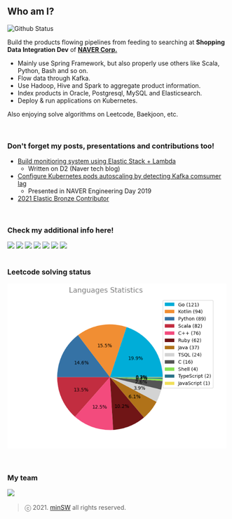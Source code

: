 ## Who am I?

![Github Status](https://github-readme-stats.vercel.app/api?username=occidere&count_private=true&show_icons=true&theme=react)

Build the products flowing pipelines from feeding to searching at **Shopping Data Integration Dev** of **[NAVER Corp.](https://www.navercorp.com/)** 
- Mainly use Spring Framework, but also properly use others like Scala, Python, Bash and so on.
- Flow data through Kafka.
- Use Hadoop, Hive and Spark to aggregate product information.
- Index products in Oracle, Postgresql, MySQL and Elasticsearch.
- Deploy & run applications on Kubernetes.

Also enjoying solve algorithms on Leetcode, Baekjoon, etc.

<br>

### Don't forget my posts, presentations and contributions too!
- [Build monitioring system using Elastic Stack + Lambda](https://d2.naver.com/helloworld/9878588)
    - Written on D2 (Naver tech blog)
- [Configure Kubernetes pods autoscaling by detecting Kafka comsumer lag](https://blog.naver.com/occidere/221758990374)
    - Presented in NAVER Engineering Day 2019
- [2021 Elastic Bronze Contributor](https://www.credential.net/557b8611-e161-4a5b-92bb-6b7ea5a0af7d#gs.tgcl3w)



<br>

### Check my additional info here!
<div align="left">
    <a target="_blank" href="https://www.acmicpc.net/user/occidere"><img src="https://postfiles.pstatic.net/MjAxOTEyMjRfMjA5/MDAxNTc3MTkyNTc5Mjkx.p_Tb59oUPn3vNNRJKnSZWPTkdxywV0MRotMO8ARxFm8g.4Asj8GBetDaak_IRqUuIZirj7I52VXmA6ppxj25RI80g.PNG.occidere/boj.png?type=w773" width="34"></a>
    <a target="_blank" href="https://github.com/occidere"><img src="https://postfiles.pstatic.net/MjAxOTEyMjRfMjA2/MDAxNTc3MTkyNjQxMTE2.gKbaF34cMk4H7gGeNL6OO6ARFXgrxra1iSvn3DRFzAMg.TWVLm42SKE4yDn_eMTaU9BGEnU2YSbEV0pf8bHM0UjEg.PNG.occidere/GitHub-Mark-120px-plus.png?type=w773" width="34"></a>
    <a target="_blank" href="https://leetcode.com/occidere/"><img src="https://postfiles.pstatic.net/MjAxOTEyMjRfMTk3/MDAxNTc3MTg4NDQzMTIy.n_jenY3BIC-He28ImL6vn8vg0z9UYs_BRkKKPHedfc8g.a4GQ31rz_ZGbJgDI54-dxdi4H4cB4Ce0XrK628CcM-og.PNG.occidere/SE-14b86d8e-1155-4ec3-8d67-546e1ebbe9d3.png?type=w773" width="34"></a>
    <a target="_blank" href="https://stackoverflow.com/users/7110084/occidere"><img src="https://postfiles.pstatic.net/MjAxOTEyMjRfMTk0/MDAxNTc3MTkyNjgwNDUx.qFUpU_hMNZlpNcwmIOY8elNvGXEAwDPzJvrdD-0aWOIg.U8ESjAzaZYJYJoLYGDbk8N6QEiZWeOEIbGoY4VJBzc4g.PNG.occidere/stackoverflow-512.png?type=w773" width="34"></a>
    <a target="_blank" href="https://www.linkedin.com/in/sungjun-lee/"><img src="https://postfiles.pstatic.net/MjAxOTEyMjRfODYg/MDAxNTc3MTkyMTc4OTc3.qeoVgMlHyM-yRMraNaqGOhVQPWcWF1mr6LqQA1sZSZgg.xUnzMz4CwlPz5RaCYklHc0qnfs94KIgbhRZe0h9tCZQg.JPEG.occidere/SE-28328066-440e-4064-b86f-9ca78c93b191.jpg?type=w773" width="34"></a>
    <a target="_blank" href="https://blog.naver.com/occidere"><img src="https://postfiles.pstatic.net/MjAxOTEyMzBfMjQ3/MDAxNTc3Njg5NDIzNTM4.Bb4I_JcTmoJTw5QopVY1_2-fFosbZUPz9j35wERCsDQg._fb8TvSH60N4X1xSHHEtnn_uLKlrSHejTymmPLVXXr8g.PNG.occidere/NAVER_BLOG_LOGO.png?type=w773" width="34"></a>
    <a target="_blank" href="https://www.credential.net/557b8611-e161-4a5b-92bb-6b7ea5a0af7d#gs.tgcl3w"><img src="https://postfiles.pstatic.net/MjAyMTAyMjBfMjc2/MDAxNjEzNzk1NDMwMzE2.QbUhjGK_KclGbVlj_Ksey00IZRy3-KEZy4TWF3MFUfsg.Q_mQ5tHqjKPhBywRXmplV3d4gekyAOB9rSwi7nHqbJAg.PNG.occidere/161378286475.png?type=w773" width="34"></a>
</div>

<br>

### Leetcode solving status
<a href="https://leetcode.com/occidere/"><img src="https://raw.githubusercontent.com/occidere/leetcode/master/.statistics/language_statistics.png" width=500/></a>

<br>

### My team
<img src="https://postfiles.pstatic.net/MjAyMTAxMTlfMjE1/MDAxNjExMDMyMzg5NTAw.xSNDn09xgTHCEkRKAZycHWnuBp5sJDp3JDyOYLcz_e4g.Y9RDN_KAXRroRvUEgyymLDc4J07i5jPDgTsmNQdzIT0g.JPEG.occidere/IMG_0969.JPG?type=w773" width="500" />

> ⓒ 2021. [minSW](https://github.com/minSW) all rights reserved.
